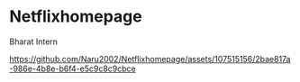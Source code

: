 # Netflixhomepage
Bharat Intern


https://github.com/Naru2002/Netflixhomepage/assets/107515156/2bae817a-986e-4b8e-b6f4-e5c9c8c9cbce


